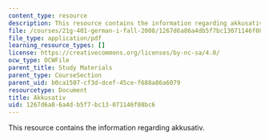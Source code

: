 ```yaml
---
content_type: resource
description: This resource contains the information regarding akkusativ.
file: /courses/21g-401-german-i-fall-2008/1267d6a86a4db5f7bc13071146f08bc6_MIT21G_401F08_akkusativ.pdf
file_type: application/pdf
learning_resource_types: []
license: https://creativecommons.org/licenses/by-nc-sa/4.0/
ocw_type: OCWFile
parent_title: Study Materials
parent_type: CourseSection
parent_uid: b0ca1507-cf3d-dcef-45ce-f688a86a6079
resourcetype: Document
title: Akkusativ
uid: 1267d6a8-6a4d-b5f7-bc13-071146f08bc6
---
```

This resource contains the information regarding akkusativ.